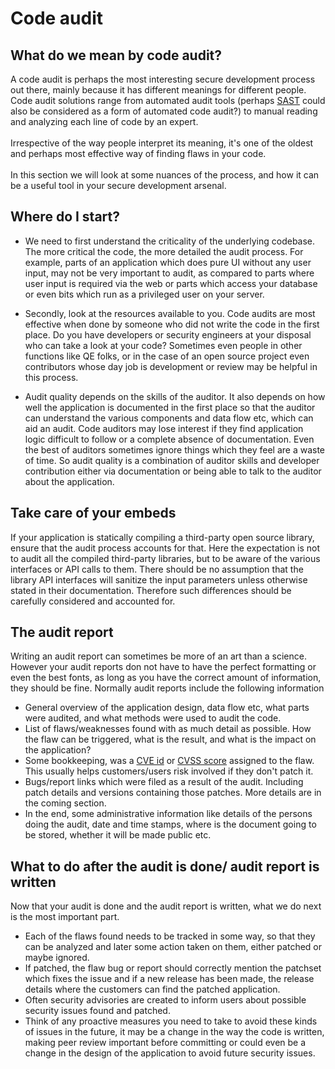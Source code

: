 # Code audit

## What do we mean by code audit?
A code audit is perhaps the most interesting secure development process out there, mainly because it has different meanings for different people. Code audit solutions range from automated audit tools (perhaps [SAST](../code-scanning/sast) could also be considered as a form of automated code audit?) to manual reading and analyzing each line of code by an expert.\
\
Irrespective of the way people interpret its meaning, it's one of the oldest and perhaps most effective way of finding flaws in your code.\
\
In this section we will look at some nuances of the process, and how it can be a useful tool in your secure development arsenal.

## Where do I start?
- We need to first understand the criticality of the underlying codebase. The more critical the code, the more detailed the audit process. For example, parts of an application which does pure UI without any user input, may not be very important to audit, as compared to parts where user input is required via the web or parts which access your database or even bits which run as a privileged user on your server.

- Secondly, look at the resources available to you. Code audits are most effective when done by someone who did not write the code in the first place. Do you have developers or security engineers at your disposal who can take a look at your code? Sometimes even people in other functions like QE folks, or in the case of an open source project even contributors whose day job is development or review may be helpful in this process. 

- Audit quality depends on the skills of the auditor. It also depends on how well the application is documented in the first place so that the auditor can understand the various components and data flow etc, which can aid an audit. Code auditors may lose interest if they find application logic difficult to follow or a complete absence of documentation. Even the best of auditors sometimes ignore things which they feel are a waste of time. So audit quality is a combination of auditor skills and developer contribution either via documentation or being able to talk to the auditor about the application.

## Take care of your embeds
If your application is statically compiling a third-party open source library, ensure that the audit process accounts for that. Here the expectation is not to audit all the compiled third-party libraries, but to be aware of the various interfaces or API calls to them. There should be no assumption that the library API interfaces will sanitize the input parameters unless otherwise stated in their documentation. Therefore such differences should be carefully considered and accounted for.

## The audit report
Writing an audit report can sometimes be more of an art than a science. However your audit reports don not have to have the perfect formatting or even the best fonts, as long as you have the correct amount of information, they should be fine. Normally audit reports include the following information
- General overview of the application design, data flow etc, what parts were audited, and what methods were used to audit the code.
- List of flaws/weaknesses found with as much detail as possible. How the flaw can be triggered, what is the result, and what is the impact on the application? 
- Some bookkeeping, was a [CVE id](https://cve.mitre.org/) or [CVSS score](https://www.first.org/cvss/) assigned to the flaw. This usually helps customers/users risk involved if they don't patch it.
- Bugs/report links which were filed as a result of the audit. Including patch details and versions containing those patches. More details are in the coming section.
- In the end, some administrative information like details of the persons doing the audit, date and time stamps, where is the document going to be stored, whether it will be made public etc.

## What to do after the audit is done/ audit report is written 
Now that your audit is done and the audit report is written, what we do next is the most important part.
- Each of the flaws found needs to be tracked in some way, so that they can be analyzed and later some action taken on them, either patched or maybe ignored.
- If patched, the flaw bug or report should correctly mention the patchset which fixes the issue and if a new release has been made, the release details where the customers can find the patched application.
- Often security advisories are created to inform users about possible security issues found and patched.
- Think of any proactive measures you need to take to avoid these kinds of issues in the future, it may be a change in the way the code is written, making peer review important before committing or could even be a change in the design of the application to avoid future security issues.


